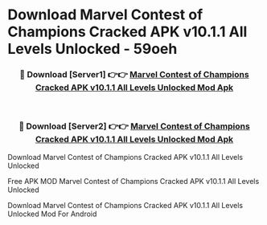 # Download Marvel Contest of Champions Cracked APK v10.1.1 All Levels Unlocked - 59oeh



<div align="center">
<h3>🔴 Download [Server1] 👉👉 <a href="https://momento.my/?title=Marvel_Contest_of_Champions_Cracked_APK_v10.1.1_All_Levels_Unlocked">Marvel Contest of Champions Cracked APK v10.1.1 All Levels Unlocked Mod Apk</a></h3><br>

<h3>🔴 Download [Server2] 👉👉 <a href="https://momento.my/?title=Marvel_Contest_of_Champions_Cracked_APK_v10.1.1_All_Levels_Unlocked">Marvel Contest of Champions Cracked APK v10.1.1 All Levels Unlocked Mod Apk</a></h3>
</div>



Download Marvel Contest of Champions Cracked APK v10.1.1 All Levels Unlocked 

Free APK MOD Marvel Contest of Champions Cracked APK v10.1.1 All Levels Unlocked 

Download Marvel Contest of Champions Cracked APK v10.1.1 All Levels Unlocked Mod For Android
